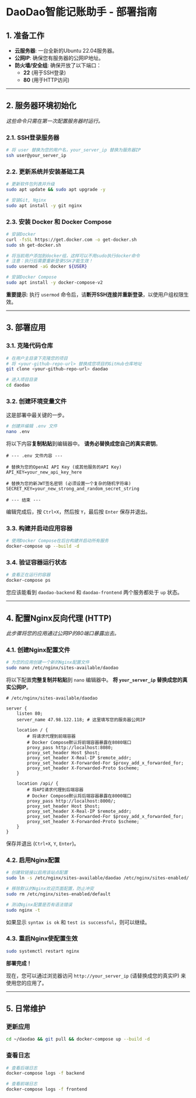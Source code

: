 # DaoDao智能记账助手 - 部署指南

## 1. 准备工作

- **云服务器**: 一台全新的Ubuntu 22.04服务器。
- **公网IP**: 确保您有服务器的公网IP地址。
- **防火墙/安全组**: 确保开放了以下端口：
  - **22** (用于SSH登录)
  - **80** (用于HTTP访问)

---

## 2. 服务器环境初始化

*这些命令只需在第一次配置服务器时运行。*

### 2.1. SSH登录服务器
```bash
# 将 user 替换为您的用户名，your_server_ip 替换为服务器IP
ssh user@your_server_ip
```

### 2.2. 更新系统并安装基础工具
```bash
# 更新软件包列表并升级
sudo apt update && sudo apt upgrade -y

# 安装Git, Nginx
sudo apt install -y git nginx
```

### 2.3. 安装 Docker 和 Docker Compose
```bash
# 安装Docker
curl -fsSL https://get.docker.com -o get-docker.sh
sudo sh get-docker.sh

# 将当前用户添加到docker组，这样可以不用sudo执行docker命令
# 注意：执行后需要重新登录SSH才能生效！
sudo usermod -aG docker ${USER}

# 安装Docker Compose
sudo apt install -y docker-compose-v2
```
**重要提示**: 执行 `usermod` 命令后，请**断开SSH连接并重新登录**，以使用户组权限生效。

---

## 3. 部署应用

### 3.1. 克隆代码仓库
```bash
# 在用户主目录下克隆您的项目
# 将 <your-github-repo-url> 替换成您项目的GitHub仓库地址
git clone <your-github-repo-url> daodao

# 进入项目目录
cd daodao
```

### 3.2. 创建环境变量文件
这是部署中最关键的一步。
```bash
# 创建并编辑 .env 文件
nano .env
```
将以下内容**复制粘贴**到编辑器中。 **请务必替换成您自己的真实密钥**。

```env
# --- .env 文件内容 ---

# 替换为您的OpenAI API Key (或其他服务的API Key)
API_KEY=your_new_api_key_here

# 替换为您的新JWT签名密钥 (必须设置一个复杂的随机字符串)
SECRET_KEY=your_new_strong_and_random_secret_string

# --- 结束 ---
```
编辑完成后，按 `Ctrl+X`，然后按 `Y`，最后按 `Enter` 保存并退出。

### 3.3. 构建并启动应用容器
```bash
# 使用Docker Compose在后台构建并启动所有服务
docker-compose up --build -d
```

### 3.4. 验证容器运行状态
```bash
# 查看正在运行的容器
docker-compose ps
```
您应该能看到 `daodao-backend` 和 `daodao-frontend` 两个服务都处于 `up` 状态。

---

## 4. 配置Nginx反向代理 (HTTP)

*此步骤将您的应用通过公网IP的80端口暴露出去。*

### 4.1. 创建Nginx配置文件
```bash
# 为您的应用创建一个新的Nginx配置文件
sudo nano /etc/nginx/sites-available/daodao
```
将以下配置**完整复制并粘贴**到 `nano` 编辑器中。 **将 `your_server_ip` 替换成您的真实公网IP**。

```nginx
# /etc/nginx/sites-available/daodao

server {
    listen 80;
    server_name 47.98.122.118; # 这里填写您的服务器公网IP

    location / {
        # 将请求代理到前端容器
        # Docker Compose默认将前端容器暴露在8080端口
        proxy_pass http://localhost:8080;
        proxy_set_header Host $host;
        proxy_set_header X-Real-IP $remote_addr;
        proxy_set_header X-Forwarded-For $proxy_add_x_forwarded_for;
        proxy_set_header X-Forwarded-Proto $scheme;
    }

    location /api/ {
        # 将API请求代理到后端容器
        # Docker Compose默认将后端容器暴露在8000端口
        proxy_pass http://localhost:8000/;
        proxy_set_header Host $host;
        proxy_set_header X-Real-IP $remote_addr;
        proxy_set_header X-Forwarded-For $proxy_add_x_forwarded_for;
        proxy_set_header X-Forwarded-Proto $scheme;
    }
}
```
保存并退出 (`Ctrl+X`, `Y`, `Enter`)。

### 4.2. 启用Nginx配置
```bash
# 创建软链接以启用该站点配置
sudo ln -s /etc/nginx/sites-available/daodao /etc/nginx/sites-enabled/

# 移除默认的Nginx欢迎页面配置，防止冲突
sudo rm /etc/nginx/sites-enabled/default

# 测试Nginx配置是否有语法错误
sudo nginx -t
```
如果显示 `syntax is ok` 和 `test is successful`，则可以继续。

### 4.3. 重启Nginx使配置生效
```bash
sudo systemctl restart nginx
```

**部署完成！**

现在，您可以通过浏览器访问 `http://your_server_ip` (请替换成您的真实IP) 来使用您的应用了。

---

## 5. 日常维护

### 更新应用
```bash
cd ~/daodao && git pull && docker-compose up --build -d
```

### 查看日志
```bash
# 查看后端日志
docker-compose logs -f backend

# 查看前端日志
docker-compose logs -f frontend
``` 